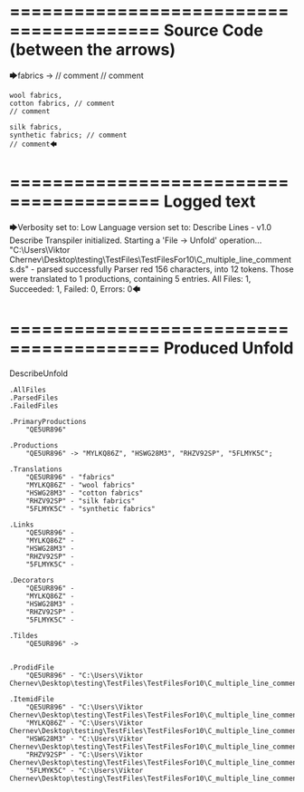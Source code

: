 ========================================
Source Code (between the arrows)
========================================

🡆fabrics -> // comment
// comment

	wool fabrics,
	cotton fabrics, // comment
	// comment

	silk fabrics,
	synthetic fabrics; // comment
	// comment🡄

========================================
Logged text
========================================

🡆Verbosity set to: Low
Language version set to: Describe Lines - v1.0
Describe Transpiler initialized.
Starting a 'File -> Unfold' operation...
"C:\Users\Viktor Chernev\Desktop\testing\TestFiles\TestFilesFor10\C_multiple_line_comments.ds" - parsed successfully
Parser red 156 characters, into 12 tokens.
Those were translated to 1 productions, containing 5 entries.
All Files: 1, Succeeded: 1, Failed: 0, Errors: 0🡄

========================================
Produced Unfold
========================================

DescribeUnfold

    .AllFiles
    .ParsedFiles
    .FailedFiles

    .PrimaryProductions
        "QE5UR896" 

    .Productions
        "QE5UR896" -> "MYLKQ86Z", "HSWG28M3", "RHZV92SP", "5FLMYK5C";

    .Translations
        "QE5UR896" - "fabrics"
        "MYLKQ86Z" - "wool fabrics"
        "HSWG28M3" - "cotton fabrics"
        "RHZV92SP" - "silk fabrics"
        "5FLMYK5C" - "synthetic fabrics"

    .Links
        "QE5UR896" - 
        "MYLKQ86Z" - 
        "HSWG28M3" - 
        "RHZV92SP" - 
        "5FLMYK5C" - 

    .Decorators
        "QE5UR896" - 
        "MYLKQ86Z" - 
        "HSWG28M3" - 
        "RHZV92SP" - 
        "5FLMYK5C" - 

    .Tildes
        "QE5UR896" -> 


    .ProdidFile
        "QE5UR896" - "C:\Users\Viktor Chernev\Desktop\testing\TestFiles\TestFilesFor10\C_multiple_line_comments.ds"

    .ItemidFile
        "QE5UR896" - "C:\Users\Viktor Chernev\Desktop\testing\TestFiles\TestFilesFor10\C_multiple_line_comments.ds"
        "MYLKQ86Z" - "C:\Users\Viktor Chernev\Desktop\testing\TestFiles\TestFilesFor10\C_multiple_line_comments.ds"
        "HSWG28M3" - "C:\Users\Viktor Chernev\Desktop\testing\TestFiles\TestFilesFor10\C_multiple_line_comments.ds"
        "RHZV92SP" - "C:\Users\Viktor Chernev\Desktop\testing\TestFiles\TestFilesFor10\C_multiple_line_comments.ds"
        "5FLMYK5C" - "C:\Users\Viktor Chernev\Desktop\testing\TestFiles\TestFilesFor10\C_multiple_line_comments.ds"

